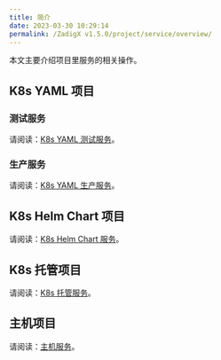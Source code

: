 ```yaml
---
title: 简介
date: 2023-03-30 10:29:14
permalink: /ZadigX v1.5.0/project/service/overview/
---
```


本文主要介绍项目里服务的相关操作。

## K8s YAML 项目

### 测试服务

请阅读：[K8s YAML 测试服务](/ZadigX%20v1.5.0/project/service/k8s/)。

### 生产服务 

请阅读：[K8s YAML 生产服务](/ZadigX%20v1.5.0/project/service/k8s/prod/)。

## K8s Helm Chart 项目

请阅读：[K8s Helm Chart 服务](/ZadigX%20v1.5.0/project/service/helm/chart/)。

## K8s 托管项目

请阅读：[K8s 托管服务](/ZadigX%20v1.5.0/project/service/k8s/host/)。

## 主机项目

请阅读：[主机服务](/ZadigX%20v1.5.0/project/service/vm/)。
